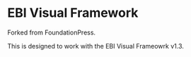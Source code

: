 # EBI Visual Framework
Forked from FoundationPress.

This is designed to work with the EBI Visual Frameowrk v1.3.
